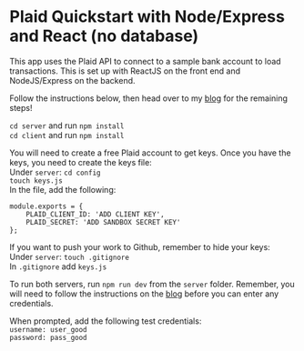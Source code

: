 # Plaid Quickstart with Node/Express and React (no database)

This app uses the Plaid API to connect to a sample bank account to load transactions.  This is set up with ReactJS on the front end and NodeJS/Express on the backend.<br/>

Follow the instructions below, then head over to my <a href="https://catd825.medium.com/creating-a-financial-app-with-the-plaid-api-nodejs-express-and-react-4e142066eb6c">blog</a> for the remaining steps! </br>

```cd server``` and run ```npm install``` <br/>
```cd client``` and run ```npm install``` <br/>

You will need to create a free Plaid account to get keys.  Once you have the keys, you need to create the keys file: <br/>
Under ```server```: ```cd config```<br/>
```touch keys.js```<br/>
In the file, add the following:
```
module.exports = {
    PLAID_CLIENT_ID: 'ADD CLIENT KEY',
    PLAID_SECRET: 'ADD SANDBOX SECRET KEY'
};
```
If you want to push your work to Github, remember to hide your keys: <br/>
Under ```server```: ```touch .gitignore```<br/>
In ```.gitignore``` add ```keys.js```

To run both servers, run ```npm run dev``` from the ```server``` folder.  Remember, you will need to follow the instructions on the <a href="https://catd825.medium.com/creating-a-financial-app-with-the-plaid-api-nodejs-express-and-react-4e142066eb6c">blog</a> before you can enter any credentials.


When prompted, add the following test credentials: <br/>
```username: user_good``` <br/>
```password: pass_good```
